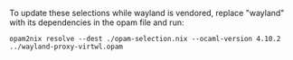To update these selections while wayland is vendored,
replace "wayland" with its dependencies in the opam file and run:

    opam2nix resolve --dest ./opam-selection.nix --ocaml-version 4.10.2 ../wayland-proxy-virtwl.opam
